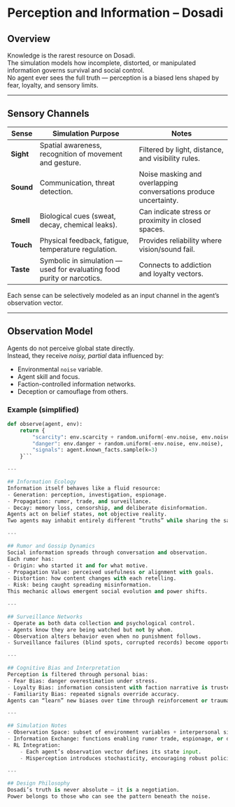 # Perception and Information – Dosadi

## Overview
Knowledge is the rarest resource on Dosadi.  
The simulation models how incomplete, distorted, or manipulated information governs survival and social control.  
No agent ever sees the full truth — perception is a biased lens shaped by fear, loyalty, and sensory limits.

---

## Sensory Channels

| Sense | Simulation Purpose | Notes |
|--------|---------------------|-------|
| **Sight** | Spatial awareness, recognition of movement and gesture. | Filtered by light, distance, and visibility rules. |
| **Sound** | Communication, threat detection. | Noise masking and overlapping conversations produce uncertainty. |
| **Smell** | Biological cues (sweat, decay, chemical leaks). | Can indicate stress or proximity in closed spaces. |
| **Touch** | Physical feedback, fatigue, temperature regulation. | Provides reliability where vision/sound fail. |
| **Taste** | Symbolic in simulation — used for evaluating food purity or narcotics. | Connects to addiction and loyalty vectors. |

Each sense can be selectively modeled as an input channel in the agent’s observation vector.

---

## Observation Model
Agents do not perceive global state directly.  
Instead, they receive *noisy, partial* data influenced by:
- Environmental `noise` variable.  
- Agent skill and focus.  
- Faction-controlled information networks.  
- Deception or camouflage from others.

### Example (simplified)
```python
def observe(agent, env):
    return {
        "scarcity": env.scarcity + random.uniform(-env.noise, env.noise),
        "danger": env.danger + random.uniform(-env.noise, env.noise),
        "signals": agent.known_facts.sample(k=3)
    }```

---

## Information Ecology
Information itself behaves like a fluid resource:
- Generation: perception, investigation, espionage.
- Propagation: rumor, trade, and surveillance.
- Decay: memory loss, censorship, and deliberate disinformation.
Agents act on belief states, not objective reality.
Two agents may inhabit entirely different “truths” while sharing the same environment.

---

## Rumor and Gossip Dynamics
Social information spreads through conversation and observation.
Each rumor has:
- Origin: who started it and for what motive.
- Propagation Value: perceived usefulness or alignment with goals.
- Distortion: how content changes with each retelling.
- Risk: being caught spreading misinformation.
This mechanic allows emergent social evolution and power shifts.

---

## Surveillance Networks
- Operate as both data collection and psychological control.
- Agents know they are being watched but not by whom.
- Observation alters behavior even when no punishment follows.
- Surveillance failures (blind spots, corrupted records) become opportunities for rebellion.

---

## Cognitive Bias and Interpretation
Perception is filtered through personal bias:
- Fear Bias: danger overestimation under stress.
- Loyalty Bias: information consistent with faction narrative is trusted more.
- Familiarity Bias: repeated signals override accuracy.
Agents can “learn” new biases over time through reinforcement or trauma.

---

## Simulation Notes
- Observation Space: subset of environment variables + interpersonal signals.
- Information Exchange: functions enabling rumor trade, espionage, or deception.
- RL Integration:
	- Each agent’s observation vector defines its state input.
	- Misperception introduces stochasticity, encouraging robust policies.

---

## Design Philosophy
Dosadi’s truth is never absolute — it is a negotiation.
Power belongs to those who can see the pattern beneath the noise.